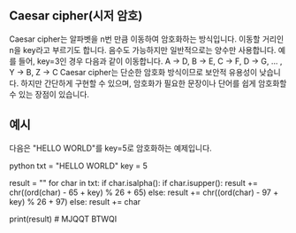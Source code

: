 ## Caesar cipher(시저 암호)
Caesar cipher는 알파벳을 n번 만큼 이동하여 암호화하는 방식입니다.
이동할 거리인 n을 key라고 부르기도 합니다. 음수도 가능하지만 일반적으로는 양수만 사용합니다.
예를 들어, key=3인 경우 다음과 같이 이동합니다. 
A → D, B → E, C → F, D → G, ... , Y → B, Z → C 
Caesar cipher는 단순한 암호화 방식이므로 보안적 유용성이 낮습니다.
하지만 간단하게 구현할 수 있으며, 암호화가 필요한 문장이나 단어를 쉽게 암호화할 수 있는 장점이 있습니다.

## 예시
다음은 "HELLO WORLD"를 key=5로 암호화하는 예제입니다.

python
txt = "HELLO WORLD"
key = 5

result = ""
for char in txt:
    if char.isalpha():
        if char.isupper():
            result += chr((ord(char) - 65 + key) % 26 + 65)
        else:
            result += chr((ord(char) - 97 + key) % 26 + 97)
    else:
        result += char

print(result) # MJQQT BTWQI
